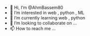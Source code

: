 - 👋 Hi, I’m @AhmBassem80
- 👀 I’m interested in web , python , ML
- 🌱 I’m currently learning web , python
- 💞️ I’m looking to collaborate on ...
- 📫 How to reach me ...

<!---
AhmBassem80/AhmBassem80 is a ✨ special ✨ repository because its `README.md` (this file) appears on your GitHub profile.
You can click the Preview link to take a look at your changes.
--->
